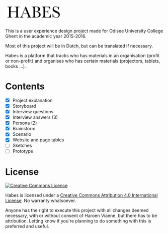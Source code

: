 # [<img src="logo.png" alt="habes.io" height="50px">](https://github.com/Haroenv/habes-uxd)

This is a user experience design project made for Odisee University College Ghent in the academic year 2015-2016.

Most of this project will be in Dutch, but can be translated if necessary.

Habes is a platform that tracks who has materials in an organisation (profit or non-profit) and organises who has certain materials (projectors, tablets, books ...).

# Contents

- [x] Project explanation
- [x] Storyboard
- [x] Interview questions
- [x] Interview answers (3)
- [x] Persona (2)
- [x] Brainstorm
- [x] Scenario
- [x] Website and page tables
- [ ] Sketches
- [ ] Prototype

# License

[![Creative Commons Licence](https://i.creativecommons.org/l/by/4.0/88x31.png)](http://creativecommons.org/licenses/by/4.0/)

Habes is licensed under a [Creative Commons Attribution 4.0 International License](http://creativecommons.org/licenses/by/4.0/). No warranty whatsoever.

Anyone has the right to execute this project with all changes deemed necessary, with or without consent of Haroen Viaene, but there has to be attribution. Letting know if you're planning to do something with this is preferred and useful.
